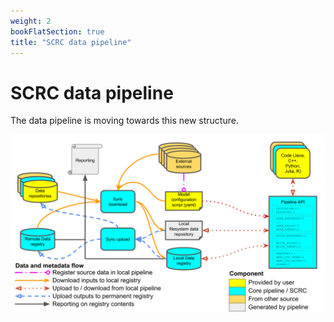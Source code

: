 ```yaml
---
weight: 2
bookFlatSection: true
title: "SCRC data pipeline"
---
```


# SCRC data pipeline

The data pipeline is moving towards this new structure.

![SCRC Data API design document](scrc-api-new.svg)